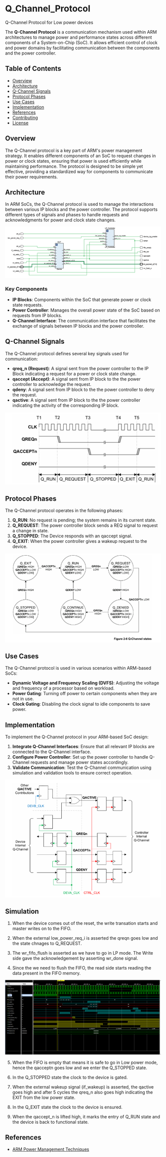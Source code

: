 # Q_Channel_Protocol
Q-Channel Protocol for Low power devices 

The **Q-Channel Protocol** is a communication mechanism used within ARM architectures to manage power and performance states across different components of a System-on-Chip (SoC). It allows efficient control of clock and power domains by facilitating communication between the components and the power controller.

## Table of Contents

- [Overview](#overview)
- [Architecture](#architecture)
- [Q-Channel Signals](#q-channel-signals)
- [Protocol Phases](#protocol-phases)
- [Use Cases](#use-cases)
- [Implementation](#implementation)
- [References](#references)
- [Contributing](#contributing)
- [License](#license)

## Overview

The Q-Channel protocol is a key part of ARM's power management strategy. It enables different components of an SoC to request changes in power or clock states, ensuring that power is used efficiently while maintaining performance. The protocol is designed to be simple yet effective, providing a standardized way for components to communicate their power requirements.

## Architecture

In ARM SoCs, the Q-Channel protocol is used to manage the interactions between various IP blocks and the power controller. The protocol supports different types of signals and phases to handle requests and acknowledgments for power and clock state changes.

![TL Schematic](https://github.com/SanidhyaSaxena21/Q_Channel_Protocol/blob/main/docs/RTL_Schematic.png)
### Key Components

- **IP Blocks**: Components within the SoC that generate power or clock state requests.
- **Power Controller**: Manages the overall power state of the SoC based on requests from IP blocks.
- **Q-Channel Interface**: The communication interface that facilitates the exchange of signals between IP blocks and the power controller.

## Q-Channel Signals

The Q-Channel protocol defines several key signals used for communication:

- **qreq_n (Request)**: A signal sent from the power controller to the IP Block indicating a request for a power or clock state change.
- **qaccept (Accept)**: A signal sent from IP block to the the power controller to acknowledge the request.
- **qdeny**: A signal sent from IP block to the the power controller to deny the request.
- **qactive**: A signal sent from IP block to the the power controller indicating the activity of the corresponding IP block.

![Q Channel Signals](https://github.com/SanidhyaSaxena21/Q_Channel_Protocol/blob/main/docs/Q_State_transitions.png)

## Protocol Phases

The Q-Channel protocol operates in the following phases:

1. **Q_RUN**: No request is pending; the system remains in its current state.
2. **Q_REQUEST**: The power controller block sends a REQ signal to request a change in state.
3. **Q_STOPPED**: The Device responds with an qaccept signal.
4. **Q_EXIT**: When the power controller gives a wakeup request to the device.

![State Changes](https://github.com/SanidhyaSaxena21/Q_Channel_Protocol/blob/main/docs/FSM_States.png)


## Use Cases

The Q-Channel protocol is used in various scenarios within ARM-based SoCs:

- **Dynamic Voltage and Frequency Scaling (DVFS)**: Adjusting the voltage and frequency of a processor based on workload.
- **Power Gating**: Turning off power to certain components when they are not in use.
- **Clock Gating**: Disabling the clock signal to idle components to save power.

## Implementation

To implement the Q-Channel protocol in your ARM-based SoC design:

1. **Integrate Q-Channel Interfaces**: Ensure that all relevant IP blocks are connected to the Q-Channel interface.
2. **Configure Power Controller**: Set up the power controller to handle Q-Channel requests and manage power states accordingly.
3. **Validate Communication**: Test the Q-Channel communication using simulation and validation tools to ensure correct operation.

![ARM Implementation](https://github.com/SanidhyaSaxena21/Q_Channel_Protocol/blob/main/docs/Recommended_Implementation.png)

## Simulation
1. When the device comes out of the reset, the write transation starts and master writes on to the FIFO. 

2. When the external low_power_req_i is asserted the qreqn goes low and the state chnages to Q_REQUEST. 

3. The wr_fifo_flush is asserted as we have to go in LP mode. The Write side gave the acknowledgement by asserting wr_done signal. 

4. Since the we need to flush the FIFO, the read side starts reading the data present in the FIFO memory. 

![Simulation](https://github.com/SanidhyaSaxena21/Q_Channel_Protocol/blob/main/docs/Simulations.png)


5. When the FIFO is empty that means it is safe to go in Low power mode, hence the qacceptn goes low and we enter the Q_STOPPED state.

6. In the Q_STOPPED state the clock to the device is gated. 

7. When the external wakeup signal (if_wakeup) is asserted, the qactive goes high and after 5 cycles the qreq_n also goes high indicating the EXIT from the low power state. 

8. In the Q_EXIT state the clock to the device is ensured. 

9. When the qaccept_n is lifted high, it marks the entry of Q_RUN state and the device is back to functional state. 

## References

- [ARM Power Management Techniques](https://developer.arm.com/solutions/power-management](https://www.bing.com/ck/a?!&&p=7659ca635f98647cJmltdHM9MTcyMzc2NjQwMCZpZ3VpZD0zMzBjYTM1Mi0xYTM0LTYwNDEtMWI2Zi1hYzQ5MWIzMjYxYTEmaW5zaWQ9NTIyMQ&ptn=3&ver=2&hsh=3&fclid=330ca352-1a34-6041-1b6f-ac491b3261a1&psq=ARM+Q+channle&u=a1aHR0cHM6Ly9kb2N1bWVudGF0aW9uLXNlcnZpY2UuYXJtLmNvbS9zdGF0aWMvNWY5MTVlNjlmODZlMTY1MTVjZGMzYjNl&ntb=1))


